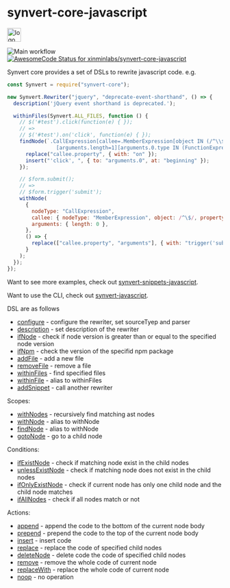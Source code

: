  # synvert-core-javascript

<img src="https://synvert.net/img/logo_96.png" alt="logo" width="32" height="32" />

![Main workflow](https://github.com/xinminlabs/synvert-core-javascript/actions/workflows/main.yml/badge.svg)
[![AwesomeCode Status for xinminlabs/synvert-core-javascript](https://awesomecode.io/projects/24366d99-29b2-407f-a7b8-9773e59f8cd0/status)](https://awesomecode.io/repos/xinminlabs/synvert-core-javascript)

Synvert core provides a set of DSLs to rewrite javascript code. e.g.

```javascript
const Synvert = require("synvert-core");

new Synvert.Rewriter("jquery", "deprecate-event-shorthand", () => {
  description('jQuery event shorthand is deprecated.');

  withinFiles(Synvert.ALL_FILES, function () {
    // $('#test').click(function(e) { });
    // =>
    // $('#test').on('click', function(e) { });
    findNode(`.CallExpression[callee=.MemberExpression[object IN (/^\\$/ /^jQuery/)][property=click]]
                [arguments.length=1][arguments.0.type IN (FunctionExpression ArrowFunctionExpression)]`, () => {
      replace("callee.property", { with: "on" });
      insert("'click', ", { to: "arguments.0", at: "beginning" });
    });

    // $form.submit();
    // =>
    // $form.trigger('submit');
    withNode(
      {
        nodeType: "CallExpression",
        callee: { nodeType: "MemberExpression", object: /^\$/, property: 'submit' },
        arguments: { length: 0 },
      },
      () => {
        replace(["callee.property", "arguments"], { with: "trigger('submit')" });
      }
    );
  });
});
```

Want to see more examples, check out [synvert-snippets-javascript](https://github.com/xinminlabs/synvert-snippets-javascript).

Want to use the CLI, check out [synvert-javascript](https://github.com/xinminlabs/synvert-javascript).

DSL are as follows

* [configure](./Rewriter.html#configure) - configure the rewriter, set sourceTyep and parser
* [description](./Rewriter.html#description) - set description of the rewriter
* [ifNode](./Rewriter.html#ifNode) - check if node version is greater than or equal to the specified node version
* [ifNpm](./Rewriter.html#ifNpm) - check the version of the specifid npm package
* [addFile](./Rewriter.html#addFile) - add a new file
* [removeFile](./Rewriter.html#removeFile) - remove a file
* [withinFiles](./Rewriter.html#withinFiles) - find specified files
* [withinFile](./Rewriter.html#withinFile) - alias to withinFiles
* [addSnippet](./Rewriter.html#addSnippet) - call another rewriter

Scopes:

* [withNodes](./Instance.html#withNodes) - recursively find matching ast nodes
* [withNode](./Instance.html#withNode) - alias to withNode
* [findNode](./Instance.html#findNode) - alias to withNode
* [gotoNode](./Instance.html#gotoNode) - go to a child node

Conditions:

* [ifExistNode](./Instance.html#ifExistNode) - check if matching node exist in the child nodes
* [unlessExistNode](./Instance.html#unlessExistNode) - check if matching node does not exist in the child nodes
* [ifOnlyExistNode](./Instance.html#ifOnlyExistNode) - check if current node has only one child node and the child node matches
* [ifAllNodes](./Instance.html#ifAlNodes) - check if all nodes match or not

Actions:

* [append](./Instance.html#append) - append the code to the bottom of the current node body
* [prepend](./Instance.html#prepend) - prepend the code to the top of the current node body
* [insert](./Instance.html#insert) - insert code
* [replace](./Instance.html#replace) - replace the code of specified child nodes
* [deleteNode](./Instance#deleteNode) - delete code the code of specified child nodes
* [remove](./Instance.html#remove) - remove the whole code of current node
* [replaceWith](./Instance.html#replaceWith) - replace the whole code of current node
* [noop](./Instance.html#noop) - no operation
